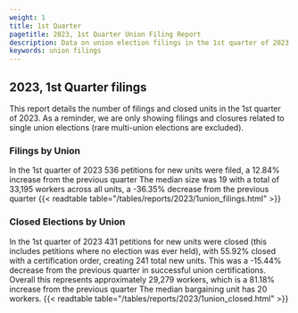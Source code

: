 ```yaml
---
weight: 1
title: 1st Quarter
pagetitle: 2023, 1st Quarter Union Filing Report
description: Data on union election filings in the 1st quarter of 2023
keywords: union filings
---
```


## 2023, 1st Quarter filings

This report details the number of filings and closed units in the 1st quarter of 2023. As a reminder, we are only showing filings and closures related to single union elections (rare multi-union elections are excluded).

### Filings by Union
In the 1st quarter of 2023 536 petitions for new units were filed, a 12.84% increase from the previous quarter The median size was 19 with a total of 33,195 workers across all units, a -36.35% decrease from the previous quarter
{{< readtable table="/tables/reports/2023/1union_filings.html" >}}

### Closed Elections by Union
In the 1st quarter of 2023 431 petitions for new units were closed (this includes petitions where no election was ever held), with 55.92% closed with a certification order, creating 241 total new units. This was a -15.44% decrease from the previous quarter in successful union certifications. Overall this represents approximately 29,279 workers, which is a 81.18% increase from the previous quarter The median bargaining unit has 20 workers.
{{< readtable table="/tables/reports/2023/1union_closed.html" >}}
